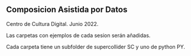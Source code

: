 ## Composicion Asistida por Datos

Centro de Cultura Digital. Junio 2022.

Las carpetas con ejemplos de cada sesion serán añadidas. 

Cada carpeta tiene un subfolder de supercollider SC y uno de python PY. 
